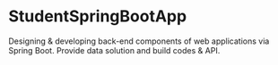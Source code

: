 # StudentSpringBootApp
Designing &amp; developing back-end components of web applications via Spring Boot. Provide data solution and build codes &amp; API. 
